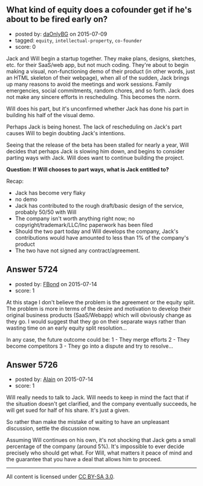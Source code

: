 ## What kind of equity does a cofounder get if he's about to be fired early on?

- posted by: [daOnlyBG](https://stackexchange.com/users/4772220/daonlybg) on 2015-07-09
- tagged: `equity`, `intellectual-property`, `co-founder`
- score: 0

Jack and Will begin a startup together. They make plans, designs, sketches, etc. for their SaaS/web app, but not much coding. They're about to begin making a visual, non-functioning demo of their product (in other words, just an HTML skeleton of their webpage), when all of the sudden, Jack brings up many reasons to avoid the meetings and work sessions. Family emergencies, social commitments, random chores, and so forth. Jack does not make any sincere efforts in rescheduling. This becomes the norm.

Will does his part, but it's unconfirmed whether Jack has done his part in building his half of the visual demo. 

Perhaps Jack is being honest. The lack of rescheduling on Jack's part causes Will to begin doubting Jack's intentions. 

Seeing that the release of the beta has been stalled for nearly a year, Will decides that perhaps Jack is slowing him down, and begins to consider parting ways with Jack. Will does want to continue building the project.

**Question: If Will chooses to part ways, what is Jack entitled to?**

Recap:

 - Jack has become very flaky
 - no demo
 - Jack has contributed to the rough draft/basic design of the service, probably 50/50 with Will
 - The company isn't worth anything right now; no copyright/trademark/LLC/Inc paperwork has been filed
 - Should the two part today and Will develops the company, Jack's contributions would have amounted to less than 1% of the company's product
 - The two have not signed any contract/agreement.



## Answer 5724

- posted by: [FBond](https://stackexchange.com/users/6622808/fbond) on 2015-07-14
- score: 1

At this stage I don't believe the problem is the agreement or the equity split. The problem is more in terms of the desire and motivation to develop their original business products (SaaS/Webapp) which will obviously change as they go. I would suggest that they go on their separate ways rather than wasting time on an early equity split resolution... 

In any case, the future outcome could be: 
1 - They merge efforts 
2 - They become competitors
3 - They go into a dispute and try to resolve...



## Answer 5726

- posted by: [Alain](https://stackexchange.com/users/21866/alain) on 2015-07-14
- score: 1

Will really needs to talk to Jack. Will needs to keep in mind the fact that if the situation doesn't get clarified, and the company eventually succeeds, he will get sued for half of his share. It's just a given.

So rather than make the mistake of waiting to have an unpleasant discussion, settle the discussion now.

Assuming Will continues on his own, it's not shocking that Jack gets a small percentage of the company (around 5%). It's impossible to ever decide precisely who should get what. For Will, what matters it peace of mind and the guarantee that you have a deal that allows him to proceed.



---

All content is licensed under [CC BY-SA 3.0](https://creativecommons.org/licenses/by-sa/3.0/).

